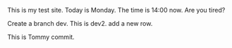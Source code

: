 This is my test site.
Today is Monday.
The time is 14:00 now.
Are you tired?

Create a branch dev.
This is dev2.
add a new row.

This is Tommy commit.
